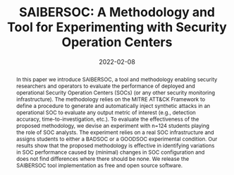 ---
title: "SAIBERSOC: A Methodology and Tool for Experimenting with Security Operation Centers"
collection: journals
permalink: /journals/2022-02-08-saibersoc-journal
journal: True
date: 2022-02-08
venue: 'Digital Threats: Research and Practice. Volume 3, Issue 2, Article No.: 14, pp 1–29'
publisher_link: "https://dl.acm.org/doi/full/10.1145/3491266"
authors: 'Rosso, M.; Campobasso, M.; Gankhuyag, G.; Allodi, L.'
abstract: "In this paper we introduce SAIBERSOC, a tool and methodology enabling security researchers and operators to evaluate the performance of deployed and operational Security Operation Centers (SOCs) (or any other security monitoring infrastructure). The methodology relies on the MITRE ATT&CK Framework to define a procedure to generate and automatically inject synthetic attacks in an operational SOC to evaluate any output metric of interest (e.g., detection accuracy, time-to-investigation, etc.). To evaluate the effectiveness of the proposed methodology, we devise an experiment with n=124 students playing the role of SOC analysts. The experiment relies on a real SOC infrastructure and assigns students to either a BADSOC or a GOODSOC experimental condition. Our results show that the proposed methodology is effective in identifying variations in SOC performance caused by (minimal) changes in SOC configuration and does not  find differences where there should be none. We release the SAIBERSOC tool implementation as free and open source software."
source: https://gitlab.tue.nl/saibersoc/
---